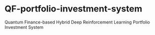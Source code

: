# QF-portfolio-investment-system
Quantum Finance-based Hybrid Deep Reinforcement Learning Portfolio Investment System
